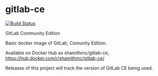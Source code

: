 # gitlab-ce
[![Build Status](https://travis-ci.org/shamithmc/gitlab-ce.svg?branch=master)](https://travis-ci.org/shamithmc/gitlab-ce)

GitLab Community Edition

Basic docker image of GitLab, Comunity Edition.

Available on Docker Hub as shamithmc/gitlab-ce, https://hub.docker.com/r/shamithmc/gitlab-ce/

Releases of this project will track the version of GitLab CE being used.

